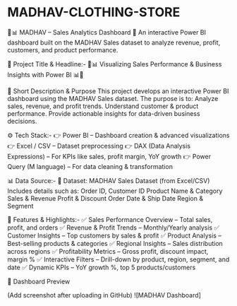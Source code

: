 # MADHAV-CLOTHING-STORE
💼📊 MADHAV – Sales Analytics Dashboard
🚀 An interactive Power BI dashboard built on the MADHAV Sales dataset to analyze revenue, profit, customers, and product performance.

🎯 Project Title & Headline:-
💼📊 Visualizing Sales Performance & Business Insights with Power BI 📊💼

📝 Short Description & Purpose
This project develops an interactive Power BI dashboard using the MADHAV Sales dataset.
The purpose is to:
Analyze sales, revenue, and profit trends.
Understand customer & product performance.
Provide actionable insights for data-driven business decisions.

⚙️ Tech Stack:-
👉 Power BI – Dashboard creation & advanced visualizations
👉 Excel / CSV – Dataset preprocessing
👉 DAX (Data Analysis Expressions) – For KPIs like sales, profit margin, YoY growth
👉 Power Query (M language) – For data cleaning & transformation

📊 Data Source:-
📌 Dataset: MADHAV Sales Dataset (from Excel/CSV)
Includes details such as:
Order ID, Customer ID
Product Name & Category
Sales & Revenue
Profit & Discount
Order Date & Ship Date
Region & Segment

🌟 Features & Highlights:-
✅ Sales Performance Overview – Total sales, profit, and orders
✅ Revenue & Profit Trends – Monthly/Yearly analysis
✅ Customer Insights – Top customers by sales & profit
✅ Product Analysis – Best-selling products & categories
✅ Regional Insights – Sales distribution across regions
✅ Profitability Metrics – Gross profit, discount impact, margin %
✅ Interactive Filters – Drill-down by product, region, segment, and date
✅ Dynamic KPIs – YoY growth %, top 5 products/customers

📸 Dashboard Preview

(Add screenshot after uploading in GitHub)
![MADHAV Dashboard]

